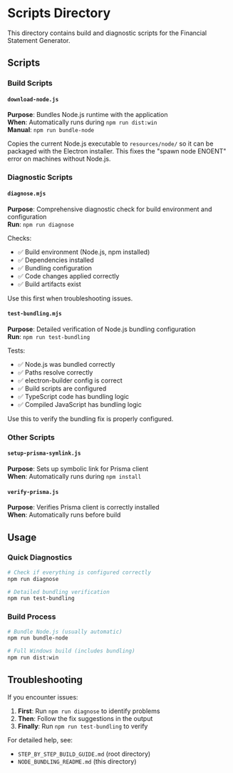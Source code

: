# Scripts Directory

This directory contains build and diagnostic scripts for the Financial Statement Generator.

## Scripts

### Build Scripts

#### `download-node.js`
**Purpose**: Bundles Node.js runtime with the application  
**When**: Automatically runs during `npm run dist:win`  
**Manual**: `npm run bundle-node`

Copies the current Node.js executable to `resources/node/` so it can be packaged with the Electron installer. This fixes the "spawn node ENOENT" error on machines without Node.js.

### Diagnostic Scripts

#### `diagnose.mjs`
**Purpose**: Comprehensive diagnostic check for build environment and configuration  
**Run**: `npm run diagnose`

Checks:
- ✅ Build environment (Node.js, npm installed)
- ✅ Dependencies installed
- ✅ Bundling configuration
- ✅ Code changes applied correctly
- ✅ Build artifacts exist

Use this first when troubleshooting issues.

#### `test-bundling.mjs`
**Purpose**: Detailed verification of Node.js bundling configuration  
**Run**: `npm run test-bundling`

Tests:
- ✅ Node.js was bundled correctly
- ✅ Paths resolve correctly
- ✅ electron-builder config is correct
- ✅ Build scripts are configured
- ✅ TypeScript code has bundling logic
- ✅ Compiled JavaScript has bundling logic

Use this to verify the bundling fix is properly configured.

### Other Scripts

#### `setup-prisma-symlink.js`
**Purpose**: Sets up symbolic link for Prisma client  
**When**: Automatically runs during `npm install`

#### `verify-prisma.js`
**Purpose**: Verifies Prisma client is correctly installed  
**When**: Automatically runs before build

## Usage

### Quick Diagnostics
```bash
# Check if everything is configured correctly
npm run diagnose

# Detailed bundling verification
npm run test-bundling
```

### Build Process
```bash
# Bundle Node.js (usually automatic)
npm run bundle-node

# Full Windows build (includes bundling)
npm run dist:win
```

## Troubleshooting

If you encounter issues:

1. **First**: Run `npm run diagnose` to identify problems
2. **Then**: Follow the fix suggestions in the output
3. **Finally**: Run `npm run test-bundling` to verify

For detailed help, see:
- `STEP_BY_STEP_BUILD_GUIDE.md` (root directory)
- `NODE_BUNDLING_README.md` (this directory)
